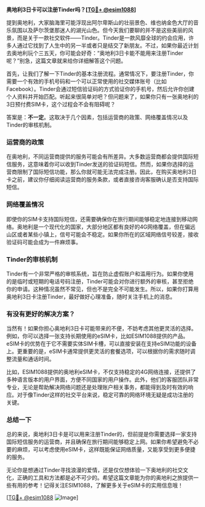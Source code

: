 **奥地利3日卡可以注册Tinder吗？[[TG💪+ @esim1088](https://t.me/s/esim1088)]**

提到奥地利，大家脑海里可能浮现出阿尔卑斯山的壮丽景色、维也纳金色大厅的音乐氛围以及萨尔茨堡那迷人的湖光山色。但今天我们要聊的并不是这些美丽的风景，而是关于一款社交软件——Tinder。Tinder是一款风靡全球的约会应用，许多人通过它找到了人生中的另一半或者只是结交了新朋友。不过，如果你最近计划去奥地利玩个三五天，你可能会好奇：“奥地利3日卡能不能用来注册Tinder呢？”别急，这篇文章就来给你详细解答这个问题。

首先，让我们了解一下Tinder的基本注册流程。通常情况下，要注册Tinder，你需要一个有效的手机号码和一个可以正常使用的社交媒体账号（比如Facebook）。Tinder会通过短信验证码的方式验证你的手机号，然后允许你创建个人资料并开始匹配。听起来很简单对吧？但问题来了，如果你只有一张奥地利的3日预付费SIM卡，这个过程会不会有阻碍呢？

答案是：**不一定**。这取决于几个因素，包括运营商的政策、网络覆盖情况以及Tinder的审核机制。

### **运营商的政策**
在奥地利，不同运营商提供的服务可能会有所差异。大多数运营商都会提供国际短信服务，这意味着你可以收到Tinder发送的验证码短信。然而，如果你选择的运营商限制了国际短信功能，那么你就可能无法完成注册。因此，在购买奥地利3日卡之前，建议你仔细阅读运营商的服务条款，或者直接咨询客服确认是否支持国际短信。

### **网络覆盖情况**
即使你的SIM卡支持国际短信，还需要确保你在旅行期间能够稳定地连接到移动网络。奥地利是一个现代化的国家，大部分地区都有良好的4G网络覆盖，但在偏远山区或者某些小镇上，信号可能会不稳定。如果你所在的区域网络信号较差，接收验证码可能会成为一件麻烦事。

### **Tinder的审核机制**
Tinder有一个非常严格的审核系统，旨在防止虚假账户和滥用行为。如果你使用的是临时或短期的电话号码注册，Tinder可能会对你进行额外的审核，甚至拒绝你的申请。这种情况虽然不常见，但也不是完全不可能发生。所以，如果你打算用奥地利3日卡注册Tinder，最好做好心理准备，随时关注手机上的消息。

### **有没有更好的解决方案？**

当然有！如果你担心奥地利3日卡可能带来的不便，不妨考虑其他更灵活的选择。例如，你可以选择一张支持长期使用的eSIM卡，比如ESIM1088提供的产品。eSIM卡的优势在于它不需要实体SIM卡槽，可以直接安装在支持eSIM功能的设备上。更重要的是，eSIM卡通常提供更灵活的套餐选项，可以根据你的需求随时调整流量和通话时间。

比如，ESIM1088提供的奥地利eSIM卡，不仅支持稳定的4G网络连接，还提供了多种语言版本的用户界面，方便不同国家的用户操作。此外，他们的客服团队非常专业，无论是帮助解决网络问题还是处理账户相关事务，都能得到及时有效的响应。对于像Tinder这样的社交平台来说，稳定可靠的网络环境无疑是成功注册的关键。

### **总结一下**

总的来说，奥地利3日卡是可以用来注册Tinder的，但前提是你需要选择一家支持国际短信服务的运营商，并且确保在旅行期间能够稳定上网。如果你希望避免不必要的麻烦，可以考虑使用eSIM卡，这样既能保证网络质量，又能享受到更多便捷的服务。

无论你是想通过Tinder寻找浪漫的爱情，还是仅仅想体验一下奥地利的社交文化，正确的工具和方法都是必不可少的。希望这篇文章能为你的奥地利之旅提供一些有用的参考！记得关注ESIM1088，了解更多关于eSIM卡的实用信息哦！

[[TG💪+ @esim1088](https://t.me/s/esim1088) ![Image](https://i.postimg.cc/4NQfJmqS/Snipaste-2025-05-13-00-14-12.png)]
